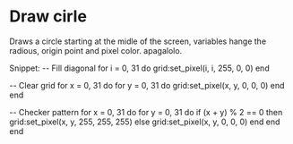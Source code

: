 # Draw cirle

Draws a circle starting at the midle of the screen, variables hange the radious, origin point and pixel color.
apagalolo.

Snippet:
-- Fill diagonal
for i = 0, 31 do
grid:set_pixel(i, i, 255, 0, 0)
end

-- Clear grid
for x = 0, 31 do
for y = 0, 31 do
grid:set_pixel(x, y, 0, 0, 0)
end
end

-- Checker pattern
for x = 0, 31 do
for y = 0, 31 do
if (x + y) % 2 == 0 then
grid:set_pixel(x, y, 255, 255, 255)
else
grid:set_pixel(x, y, 0, 0, 0)
end
end
end
